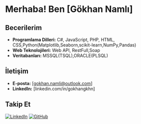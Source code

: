 # Merhaba! Ben [Gökhan Namlı]


## Becerilerim
- **Programlama Dilleri:** C#, JavaScript, PHP, HTML, CSS,Python(Matplotlib,Seaborn,scikit-learn,NumPy,Pandas)
- **Web Teknolojileri:** Web API, RestFull,Soap
- **Veritabanları:** MSSQL(TSQL),ORACLE(PLSQL)

## İletişim
- **E-posta:** [gokhan.namli@outlook.com]
- **LinkedIn:** [linkedin.com/in/gokhangkhn]

## Takip Et
[![LinkedIn](https://img.shields.io/badge/LinkedIn-%230077B5.svg?style=for-the-badge&logo=linkedin&logoColor=white)](https://www.linkedin.com/in/gokhangkhn)
[![GitHub](https://img.shields.io/badge/GitHub-%2312100E.svg?style=for-the-badge&logo=github&logoColor=white)](https://github.com/GokhanGKHN)

